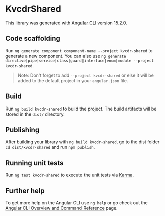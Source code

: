 # KvcdrShared

This library was generated with [Angular CLI](https://github.com/angular/angular-cli) version 15.2.0.

## Code scaffolding

Run `ng generate component component-name --project kvcdr-shared` to generate a new component. You can also use `ng generate directive|pipe|service|class|guard|interface|enum|module --project kvcdr-shared`.
> Note: Don't forget to add `--project kvcdr-shared` or else it will be added to the default project in your `angular.json` file. 

## Build

Run `ng build kvcdr-shared` to build the project. The build artifacts will be stored in the `dist/` directory.

## Publishing

After building your library with `ng build kvcdr-shared`, go to the dist folder `cd dist/kvcdr-shared` and run `npm publish`.

## Running unit tests

Run `ng test kvcdr-shared` to execute the unit tests via [Karma](https://karma-runner.github.io).

## Further help

To get more help on the Angular CLI use `ng help` or go check out the [Angular CLI Overview and Command Reference](https://angular.io/cli) page.
